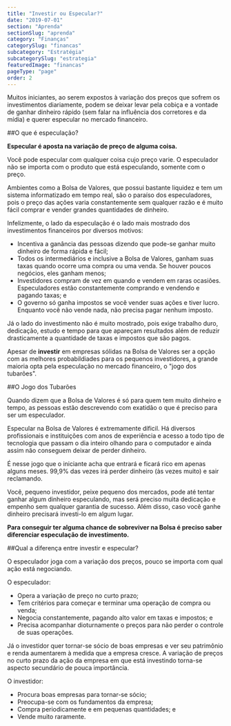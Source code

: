 ```yaml
---
title: "Investir ou Especular?"
date: "2019-07-01"
section: "Aprenda"
sectionSlug: "aprenda"
category: "Finanças"
categorySlug: "financas"
subcategory: "Estratégia"
subcategorySlug: "estrategia"
featuredImage: "financas"
pageType: "page"
order: 2
---
```


Muitos iniciantes, ao serem expostos à variação dos preços que sofrem os investimentos diariamente, podem se deixar levar pela cobiça e a vontade de ganhar dinheiro rápido (sem falar na influência dos corretores e da mídia) e querer especular no mercado financeiro.

##O que é especulação?

**Especular é aposta na variação de preço de alguma coisa.**

Você pode especular com qualquer coisa cujo preço varie. O especulador não se importa com o produto que está especulando, somente com o preço.

Ambientes como a Bolsa de Valores, que possui bastante liquidez e tem um sistema informatizado em tempo real, são o paraíso dos especuladores, pois o preço das ações varia constantemente sem qualquer razão e é muito fácil comprar e vender grandes quantidades de dinheiro.

Infelizmente, o lado da especulação é o lado mais mostrado dos investimentos financeiros por diversos motivos:

- Incentiva a ganância das pessoas dizendo que pode-se ganhar muito dinheiro de forma rápida e fácil;
- Todos os intermediários e inclusive a Bolsa de Valores, ganham suas taxas quando ocorre uma compra ou uma venda. Se houver poucos negócios, eles ganham menos;
- Investidores compram de vez em quando e vendem em raras ocasiões. Especuladores estão constantemente comprando e vendendo e pagando taxas; e
- O governo só ganha impostos se você vender suas ações e tiver lucro. Enquanto você não vende nada, não precisa pagar nenhum imposto.

Já o lado do investimento não é muito mostrado, pois exige trabalho duro, dedicação, estudo e tempo para que apareçam resultados além de reduzir drasticamente a quantidade de taxas e impostos que são pagos.

Apesar de **investir** em empresas sólidas na Bolsa de Valores ser a opção com as melhores probabildiades para os pequenos investidores, a grande maioria opta pela especulação no mercado financeiro, o "jogo dos tubarões".

##O Jogo dos Tubarões

Quando dizem que a Bolsa de Valores é só para quem tem muito dinheiro e tempo, as pessoas estão descrevendo com exatidão o que é preciso para ser um especulador.

Especular na Bolsa de Valores é extremamente díficil. Há diversos profissionais e instituições com anos de experiência e acesso a todo tipo de tecnologia que passam o dia inteiro olhando para o computador e ainda assim não conseguem deixar de perder dinheiro.

É nesse jogo que o iniciante acha que entrará e ficará rico em apenas alguns meses. 99,9% das vezes irá perder dinheiro (às vezes muito) e sair reclamando.

Você, pequeno investidor, peixe pequeno dos mercados, pode até tentar ganhar algum dinheiro especulando, mas será preciso muita dedicação e empenho sem qualquer garantia de sucesso. Além disso, caso você ganhe dinheiro precisará investi-lo em algum lugar.

**Para conseguir ter alguma chance de sobreviver na Bolsa é preciso saber diferenciar especulação de investimento.**

##Qual a diferença entre investir e especular?

O especulador joga com a variação dos preços, pouco se importa com qual ação está negociando.

O especulador:

- Opera a variação de preço no curto prazo;
- Tem critérios para começar e terminar uma operação de compra ou venda;
- Negocia constantemente, pagando alto valor em taxas e impostos; e
- Precisa acompanhar dioturnamente o preços para não perder o controle de suas operações.

Já o investidor quer tornar-se sócio de boas empresas e ver seu patrimônio e renda aumentarem à medida que a empresa cresce. A variação de preços no curto prazo da ação da empresa em que está investindo torna-se aspecto secundário de pouca importância. 

O investidor:

- Procura boas empresas para tornar-se sócio;
- Preocupa-se com os fundamentos da empresa;
- Compra periodicamente e em pequenas quantidades; e
- Vende muito raramente.
